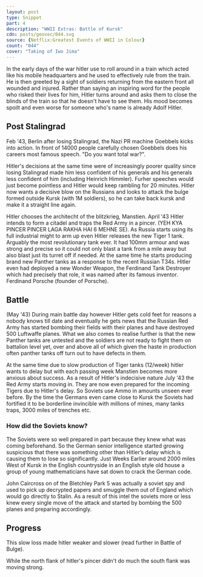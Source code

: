 ```yaml
---
layout: post
type: Snippet
part: 4
description: "WWII Extras: Battle of Kursk"
cdn: posts/geovec/044.svg
source: {Netflix:Greatest Events of WWII in Colour}
count: "044"
cover: "Taking of Iwo Jima"
---
```


In the early days of the war hitler use to roll around in a train which acted like his mobile headquarters and he used to effectively rule from the train. He is then greeted by a sight of soldiers returning from the eastern front all wounded and injured. Rather than saying an inspiring word for the people who risked their lives for him, Hitler turns around and asks them to close the blinds of the train so that he doesn't have to see them. His mood becomes spoilt and even worse for someone who's name is already Adolf Hitler.

## Post Stalingrad
Feb '43, Berlin after losing Stalingrad, the Nazi PR machine Goebbels kicks into action. In front of 14000 people carefully chosen Goebbels does his careers most famous speech. "Do you want total war?".

Hitler's decisions at the same time were of increasingly poorer quality since losing Stalingrad made him less confident of his generals and his generals less confident of him (including Heinrich Himmler). Furher speeches would just become pointless and Hitler would keep rambling for 20 minutes. Hitler now wants a decisive blow on the Russians and looks to attack the bulge formed outside Kursk (with 1M soldiers), so he can take back kursk and make it a straight line again.

Hitler chooses the architecht of the blitzkrieg, Manstien. April '43 Hitler intends to form a citadel and traps the Red Army in a pincer. (YEH KYA PINCER PINCER LAGA RAKHA HAI 6 MEHNE SE). As Russia starts using its full industrial might to arm up even Hitler releases the new Tiger 1 tank. Arguably the most revolutionary tank ever. It had 100mm armour and was strong and precise so it could not only blast a tank from a mile away but also blast just its turret off if needed. At the same time he starts producing brand new Panther tanks as a response to the recent Russian T34s. Hitler even had deployed a new Wonder Weapon, the Ferdinand Tank Destroyer which had precisely that role, it was named after its famous inventor. Ferdinand Porsche (founder of Porsche).

## Battle
(May '43) During main battle day however Hitler gets cold feet for reasons a nobody knows till date and eventually he gets news that the Russian Red Army has started bombing their fields with their planes and have destroyed 500 Luftwaffe planes. What we also comes to realise further is that the new Panther tanks are untested and the soldiers are not ready to fight them on battalion level yet, over and above all of which given the haste in production often panther tanks off turn out to have defects in them.

At the same time due to slow production of Tiger tanks (12/week) hitler wants to delay but with each passing week Manstien becomes more anxious about success. As a result of Hitler's indecisive nature July '43 the Red Army starts moving in. They are now even prepared for the incoming Tigers due to Hitler's delay. So Soviets use Ammo in amounts unseen ever before. By the time the Germans even came close to Kursk the Soviets had fortified it to be borderline invincible with millions of mines, many tanks traps, 3000 miles of trenches etc.

### How did the Soviets know?
The Soviets were so well prepared in part because they knew what was coming beforehand. So the German senior intelligence started growing suspicious that there was something other than Hitler’s delay which is causing them to lose so significantly. Just Weeks Earlier around 2000 miles West of Kursk in the English countryside in an English style old house a group of young mathematicians have sat down to crack the German code.

John Caircross on of the Bletchley Park 5 was actually a soviet spy and used to pick up decrypted papers and smuggle them out of England which would go directly to Stalin. As a result of this intel the soviets more or less knew every single move of the attack and started by bombing the 500 planes and preparing accordingly.

## Progress
This slow loss made hitler weaker and slower (read further in Battle of Bulge).

While the north flank of hitler's pincer didn't do much the south flank was moving strong.